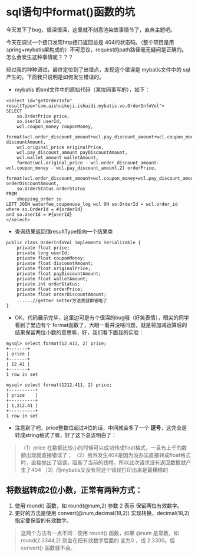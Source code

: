 # sql语句中format()函数的坑

今天发下了bug，很深很深，这里就不刻意渲染故事情节了，直奔主题吧。

今天在调试一个接口发现http接口返回总是 404的状态码。（整个项目是用spring+mybatis架构成的）不可思议，request的path路径毫无疑问是正确的。怎么会发生这种事情呢？？？

经过我的种种调试，最终定位到了出错点，发现这个错误是 mybatis文件中的 sql产生的。下面我只说明是如何发生错误的。

- mybatis 的xml文件中的原始代码（某位同事写的），如下：

```
<select id="getOrderInfo" resultType="com.aishuikeji.ishuidi.mybatis.vo.OrderInfoVol">
SELECT
	so.OrderPrice price,
	so.UserId userId,
	wcl.coupon_money couponMoney,
	format(wcl.order_discount_amount+wcl.pay_discount_amount+wcl.coupon_money,2) discountAmount,
	wcl.original_price originalPrice,
	wcl.pay_discount_amount payDiscountAmount,
	wcl.wallet_amount walletAmount,
	format(wcl.original_price - wcl.order_discount_amount-wcl.coupon_money - wcl.pay_discount_amount,2) orderPrice,
	format(wcl.order_discount_amount+wcl.coupon_money+wcl.pay_discount_amount,2) orderDiscountAmount,
	so.OrderStatus orderStatus
FROM
	shopping_order so
LEFT JOIN waterfee_couponuse_log wcl ON so.OrderId = wcl.order_id
where so.OrderId = #{orderId}
and so.UserId = #{userId}
</select>
```

- 查询结果返回值resultType指向一个结果类

```
public class OrderInfoVol implements Serializable {
    private float price;
    private long userId;
    private float couponMoney;
    private float discountAmount;
    private float originalPrice;
    private float payDiscountAmount;
    private float walletAmount;
    private int orderStatus;
    private float orderPrice;
    private float orderDiscountAmount;
    ......//getter setter方法我就都省略了
}
```
- OK，代码展示完毕，这里边可是有个很深的bug哦（奸笑表情），眼尖的同学看到了里边有个 format函数了，大眼一看并没啥问题，就是将加减运算后的结果保留两位小数的意思嘛，好，我们看下面我的实验：

```
mysql> select format(12.411, 2) price;
+-------+
| price |
+-------+
| 12.41 |
+-------+
1 row in set

mysql> select format(1212.411, 2) price;
+----------+
| price    |
+----------+
| 1,212.41 |
+----------+
1 row in set
```
- 注意到了吧，price整数位超过4位的话，中间就会多了一个 **逗号**，这完全是 转成string格式了嘛，好了这下总该明白了：

> （1）price 在数额比较小的时候可以成功转成float格式，一旦有上千的数额出现就直接错误了；
> （2）另外发生404是因为没办法直接转成float格式时，直接抛出了错误，阻断了当前的线程，所以此次请求没有返回数据就产生了404
> （3）而mybatis又没有将这个错误打印出来是最糟糕的

## 将数据转成2位小数，正常有两种方式：

1. 使用 round() 函数，如 round(@num,2)  参数 2 表示 保留两位有效数字。
2. 更好的方法是使用 convert(@num,decimal(18,2)) 实现转换，decimal(18,2) 指定要保留的有效数字。

> 这两个方法有一点不同：使用 round() 函数，如果 @num 是常数，如 round(2.3344,2) 则会在把有效数字后面的 变为0 ，成 2.3300。但 convert() 函数就不会。



